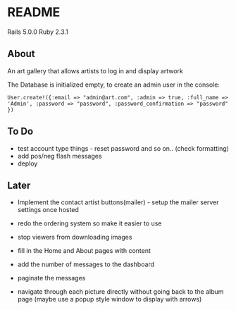 # README

Rails 5.0.0
Ruby 2.3.1


## About

An art gallery that allows artists to log in and display artwork

The Database is initialized empty, to create an admin user in the console:

`User.create!({:email => "admin@art.com", :admin => true, :full_name => 'Admin', :password => "password", :password_confirmation => "password" })`


## To Do

- test account type things - reset password and so on.. (check formatting)
- add pos/neg flash messages
- deploy


## Later

- Implement the contact artist buttons(mailer) - setup the mailer server settings once hosted


- redo the ordering system so make it easier to use
- stop viewers from downloading images
- fill in the Home and About pages with content
- add the number of messages to the dashboard
- paginate the messages
- navigate through each picture directly without going back to the album page (maybe use a popup style window to display with arrows)
